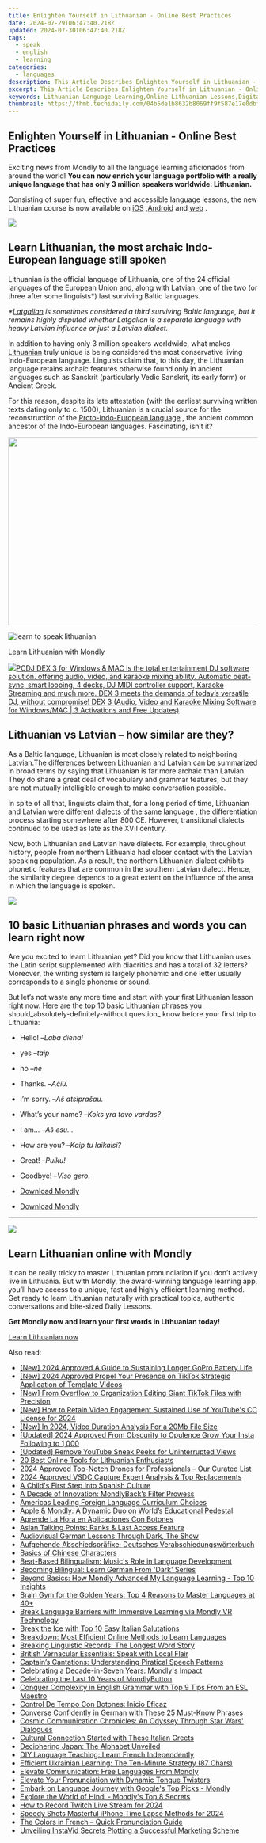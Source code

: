 ```yaml
---
title: Enlighten Yourself in Lithuanian - Online Best Practices
date: 2024-07-29T06:47:40.218Z
updated: 2024-07-30T06:47:40.218Z
tags:
  - speak
  - english
  - learning
categories:
  - languages
description: This Article Describes Enlighten Yourself in Lithuanian - Online Best Practices
excerpt: This Article Describes Enlighten Yourself in Lithuanian - Online Best Practices
keywords: Lithuanian Language Learning,Online Lithuanian Lessons,Digital Resources for Lithuanian,Best Practices in Language Learning Online,Lithuanian Courses Online,Online Lithuanian Education,Digital Language Immersion Programs in Lithuanian
thumbnail: https://thmb.techidaily.com/04b5de1b8632b8069ff9f587e17e0dbf1c9f260b061902685aa6f6d586835f1d.jpg
---
```


## Enlighten Yourself in Lithuanian - Online Best Practices

 Exciting news from Mondly to all the language learning aficionados from around the world!‌ **You can now enrich your language portfolio with a really unique language that has only 3 million speakers worldwide: Lithuanian.**

 Consisting of super fun, effective and accessible language lessons, the new Lithuanian course is now available on [iOS](https://app.adjust.io/5ixfg4k?campaign=blog-post-id-4553&fallback=https%3A%2F%2Fapp.mondly.com?avangate%5Fsrc=blog-post-id-4553?mother%5Flang=en%5Fus?target%5Flang=lt&redirect%5Fandroid=https%3A%2F%2Fplay.google.com%2Fstore%2Fapps%2Fdetails%3Fid%3Dcom.atistudios.mondly.languages&redirect%5Fios=https%3A%2F%2Fitunes.apple.com%2Fapp%2Fid987873536&redirect%5Fmacos=https%3A%2F%2Fapp.mondly.com?avangate%5Fsrc=blog-post-id-4553?mother%5Flang=en%5Fus?target%5Flang=lt) ,[Android](https://app.adjust.io/5ixfg4k?campaign=blog-post-id-4553&fallback=https%3A%2F%2Fapp.mondly.com?avangate%5Fsrc=blog-post-id-4553?mother%5Flang=en%5Fus?target%5Flang=lt&redirect%5Fandroid=https%3A%2F%2Fplay.google.com%2Fstore%2Fapps%2Fdetails%3Fid%3Dcom.atistudios.mondly.languages&redirect%5Fios=https%3A%2F%2Fitunes.apple.com%2Fapp%2Fid987873536&redirect%5Fmacos=https%3A%2F%2Fapp.mondly.com?avangate%5Fsrc=blog-post-id-4553?mother%5Flang=en%5Fus?target%5Flang=lt) and [web](https://app.adjust.io/5ixfg4k?campaign=blog-post-id-4553&fallback=https%3A%2F%2Fapp.mondly.com?avangate%5Fsrc=blog-post-id-4553?mother%5Flang=en%5Fus?target%5Flang=lt&redirect%5Fandroid=https%3A%2F%2Fplay.google.com%2Fstore%2Fapps%2Fdetails%3Fid%3Dcom.atistudios.mondly.languages&redirect%5Fios=https%3A%2F%2Fitunes.apple.com%2Fapp%2Fid987873536&redirect%5Fmacos=https%3A%2F%2Fapp.mondly.com?avangate%5Fsrc=blog-post-id-4553?mother%5Flang=en%5Fus?target%5Flang=lt) .

<!-- affiliate ads begin -->
<a href="https://shop.manycam.com/order/checkout.php?PRODS=17728032&QTY=1&AFFILIATE=108875&CART=1"><img src="https://secure.avangate.com/images/merchant/8230bea7d54bcdf99cdfe85cb07313d5/mcaffbanner920x120.png" border="0"></a>
<!-- affiliate ads end -->
## Learn Lithuanian, the most archaic Indo-European language still spoken

 Lithuanian is the official language of Lithuania, one of the 24 official languages of the European Union and, along with Latvian, one of the two (or three after some linguists\*) last surviving Baltic languages.

 _\*[Latgalian](https://en.wikipedia.org/wiki/Baltic%5Flanguages) is sometimes considered a third surviving Baltic language, but it remains highly disputed whether Latgalian is a separate language with heavy Latvian influence or just a Latvian dialect._

 In addition to having only 3 million speakers worldwide, what makes [Lithuanian](https://en.wikipedia.org/wiki/Lithuanian%5Flanguage) truly unique is being considered the most conservative living Indo-European language. Linguists claim that, to this day, the Lithuanian language retains archaic features otherwise found only in ancient languages such as Sanskrit (particularly Vedic Sanskrit, its early form) or Ancient Greek.

 For this reason, despite its late attestation (with the earliest surviving written texts dating only to c. 1500), Lithuanian is a crucial source for the reconstruction of the [Proto-Indo-European language](https://en.wikipedia.org/wiki/Proto-Indo-European%5Flanguage) , the ancient common ancestor of the Indo-European languages. Fascinating, isn’t it?

<!-- affiliate ads begin -->
<a href="https://twopages.pxf.io/c/5597632/2016067/18544" target="_top" id="2016067"><img src="//a.impactradius-go.com/display-ad/18544-2016067" border="0" alt="" width="1020" height="380"/></a><img height="0" width="0" src="https://imp.pxf.io/i/5597632/2016067/18544" style="position:absolute;visibility:hidden;" border="0" />
<!-- affiliate ads end -->
![learn to speak lithuanian](https://edge.mondly.com/blog/wp-content/uploads/2020/03/learn-to-speak-lithuanian-277x600.jpg "This Is The Best Way To Learn Lithuanian Online 2")

 Learn Lithuanian with Mondly

<!-- affiliate ads begin -->
<a href="https://shop.pcdj.com/order/checkout.php?PRODS=4698824&QTY=1&AFFILIATE=108875&CART=1"> <img src="https://secure.avangate.com/images/merchant/47f4b6321e9fd8e8f7326a6adc1a7c1e/products/dex3pro-screenshot-homepage.png" border="0">PCDJ DEX 3 for Windows & MAC is the total entertainment DJ software solution, offering audio, video, and karaoke mixing ability. Automatic beat-sync, smart looping, 4 decks, DJ MIDI controller support, Karaoke Streaming and much more. 
DEX 3 meets the demands of today’s versatile DJ, without compromise! 
DEX 3 (Audio, Video and Karaoke Mixing Software for Windows/MAC | 3 Activations and Free Updates)</a>
<!-- affiliate ads end -->
## Lithuanian vs Latvian – how similar are they?

 As a Baltic language, Lithuanian is most closely related to neighboring Latvian.[The differences](https://www.britannica.com/topic/Baltic-languages/Comparison-of-Lithuanian-and-Latvian) between Lithuanian and Latvian can be summarized in broad terms by saying that Lithuanian is far more archaic than Latvian. They do share a great deal of vocabulary and grammar features, but they are not mutually intelligible enough to make conversation possible.

 In spite of all that, linguists claim that, for a long period of time, Lithuanian and Latvian were [different dialects of the same language](https://books.google.ro/books?id=OOdjCAAAQBAJ&pg=PA14&lpg=PA14&dq=The+differentiation+between+Lithuanian+and+Latvian+started+after+800+CE&source=bl&ots=4FWjugRv4a&sig=ACfU3U0-u%5F2QAa-45Ep8croro1FGuc0DqQ&hl=en&sa=X&ved=2ahUKEwif%5FPLB193nAhWHyqYKHXF%5FC%5FUQ6AEwC3oECAYQAQ#v=onepage&q=The%20differentiation%20between%20Lithuanian%20and%20Latvian%20started%20after%20800%20CE&f=false) , the differentiation process starting somewhere after 800 CE. However, transitional dialects continued to be used as late as the XVII century.

 Now, both Lithuanian and Latvian have dialects. For example, throughout history, people from northern Lithuania had closer contact with the Latvian speaking population. As a result, the northern Lithuanian dialect exhibits phonetic features that are common in the southern Latvian dialect. Hence, the similarity degree depends to a great extent on the influence of the area in which the language is spoken.

<!-- affiliate ads begin -->
<a href="https://store.revouninstaller.com/order/checkout.php?PRODS=27889512&QTY=1&AFFILIATE=108875&CART=1"><img src="https://secure.avangate.com/images/merchant/4282ec8de8c9be897e7aff4aa231b1a4/728__90.jpg" border="0"></a>
<!-- affiliate ads end -->
## 10 basic Lithuanian phrases and words you can learn right now

 Are you excited to learn Lithuanian yet? Did you know that Lithuanian uses the Latin script supplemented with diacritics and has a total of 32 letters? Moreover, the writing system is largely phonemic and one letter usually corresponds to a single phoneme or sound.

 But let’s not waste any more time and start with your first Lithuanian lesson right now. Here are the top 10 basic Lithuanian phrases you should_absolutely-definitely-without question_ know before your first trip to Lithuania:

* Hello! –_Laba diena!_
* yes –_taip_
* no –_ne_
* Thanks. –_Ačiū._
* I’m sorry. –_Aš atsiprašau._
* What’s your name? –_Koks yra tavo vardas?_
* I am… –_Aš esu…_
* How are you? –_Kaip tu laikaisi?_
* Great! –_Puiku!_
* Goodbye! –_Viso gero._

* [Download Mondly](https://www.facebook.com/sharer/sharer.php?u=https%3A%2F%2Fwww.mondly.com%2Fblog%2Fbest-way-learn-lithuanian-online%2F&t=This+Is+the+Best+Way+to+Learn+Lithuanian+Online "Share on Facebook")
* [Download Mondly](https://shop.mondly.com/affiliate.php?ACCOUNT=ATISTUDI&AFFILIATE=108875&PATH=https://www.mondly.com?AFFILIATE=108875)

---

<!-- affiliate ads begin -->
<a href="https://store.bitdefender.com/affiliate.php?ACCOUNT=BITLATIN&AFFILIATE=108875&PATH=http%3A%2F%2Fwww.bitdefender.com%2Fbusiness%3FAFFILIATE%3D108875%26RESOURCE%3D30%2525%2BOff%2Ball%2BGravityZone%2BProducts"><img src="https://www.bitdefender.com/content/dam/bitdefender/business/campaign/1200X628.png" border="0"></a>
<!-- affiliate ads end -->
## Learn Lithuanian online with Mondly

 It can be really tricky to master Lithuanian pronunciation if you don’t actively live in Lithuania. But with Mondly, the award-winning language learning app, you’ll have access to a unique, fast and highly efficient learning method. Get ready to learn Lithuanian naturally with practical topics, authentic conversations and bite-sized Daily Lessons.

 **Get Mondly now and learn your first words in Lithuanian today!**

[Learn Lithuanian now](https://adjt.mondly.com/5ixfg4k?campaign=blog-post-id-4553&fallback=https%3A%2F%2Fapp.mondly.com%3Futm%5Fmedium%3Dblog%5Fblog-post-id-4553%26utm%5Fsource%3Dblog-post-id-4553&redirect%5Fmacos=https%3A%2F%2Fapp.mondly.com%3Futm%5Fmedium%3Dblog%5Fblog-post-id-4553%26utm%5Fsource%3Dblog-post-id-4553&redirect%5Fandroid=https%3A%2F%2Fplay.google.com%2Fstore%2Fapps%2Fdetails%3Fid%3Dcom.atistudios.mondly.languages%3Futm%5Fmedium%3Dblog%5Fblog-post-id-4553%26utm%5Fsource%3Dblog-post-id-4553&redirect%5Fios=https%3A%2F%2Fapps.apple.com%2Fapp%2Fapple-store%2Fid987873536%3Fpt%3D78954800%26ct%3Dblog-post-id-4553%26mt%3D8 "Learn Lithuanian now")

<ins class="adsbygoogle"
     style="display:block"
     data-ad-format="autorelaxed"
     data-ad-client="ca-pub-7571918770474297"
     data-ad-slot="1223367746"></ins>



<ins class="adsbygoogle"
     style="display:block"
     data-ad-client="ca-pub-7571918770474297"
     data-ad-slot="8358498916"
     data-ad-format="auto"
     data-full-width-responsive="true"></ins>

<span class="atpl-alsoreadstyle">Also read:</span>
<div><ul>
<li><a href="https://article-tips.techidaily.com/new-2024-approved-a-guide-to-sustaining-longer-gopro-battery-life/"><u>[New] 2024 Approved  A Guide to Sustaining Longer GoPro Battery Life</u></a></li>
<li><a href="https://tiktok-videos.techidaily.com/new-2024-approved-propel-your-presence-on-tiktok-strategic-application-of-template-videos/"><u>[New] 2024 Approved  Propel Your Presence on TikTok  Strategic Application of Template Videos</u></a></li>
<li><a href="https://some-techniques.techidaily.com/new-from-overflow-to-organization-editing-giant-tiktok-files-with-precision/"><u>[New] From Overflow to Organization  Editing Giant TikTok Files with Precision</u></a></li>
<li><a href="https://eaxpv-info.techidaily.com/new-how-to-retain-video-engagement-sustained-use-of-youtubes-cc-license-for-2024/"><u>[New] How to Retain Video Engagement  Sustained Use of YouTube's CC License for 2024</u></a></li>
<li><a href="https://fox-http.techidaily.com/new-in-2024-video-duration-analysis-for-a-20mb-file-size/"><u>[New] In 2024, Video Duration Analysis  For a 20Mb File Size</u></a></li>
<li><a href="https://instagram-videos.techidaily.com/updated-2024-approved-from-obscurity-to-opulence-grow-your-insta-following-to-1000/"><u>[Updated] 2024 Approved  From Obscurity to Opulence  Grow Your Insta Following to 1,000</u></a></li>
<li><a href="https://vp-tips.techidaily.com/updated-remove-youtube-sneak-peeks-for-uninterrupted-views/"><u>[Updated] Remove YouTube Sneak Peeks for Uninterrupted Views</u></a></li>
<li><a href="https://mondly-stories.techidaily.com/20-best-online-tools-for-lithuanian-enthusiasts/"><u>20 Best Online Tools for Lithuanian Enthusiasts</u></a></li>
<li><a href="https://some-tips.techidaily.com/2024-approved-top-notch-drones-for-professionals-our-curated-list/"><u>2024 Approved  Top-Notch Drones for Professionals – Our Curated List</u></a></li>
<li><a href="https://screen-video-capture.techidaily.com/2024-approved-vsdc-capture-expert-analysis-and-top-replacements/"><u>2024 Approved  VSDC Capture  Expert Analysis & Top Replacements</u></a></li>
<li><a href="https://mondly-stories.techidaily.com/a-childs-first-step-into-spanish-culture/"><u>A Child's First Step Into Spanish Culture</u></a></li>
<li><a href="https://mondly-stories.techidaily.com/a-decade-of-innovation-mondlybacks-filter-prowess/"><u>A Decade of Innovation: MondlyBack’s Filter Prowess</u></a></li>
<li><a href="https://mondly-stories.techidaily.com/americas-leading-foreign-language-curriculum-choices/"><u>Americas Leading Foreign Language Curriculum Choices</u></a></li>
<li><a href="https://mondly-stories.techidaily.com/apple-and-mondly-a-dynamic-duo-on-worlds-educational-pedestal/"><u>Apple & Mondly: A Dynamic Duo on World’s Educational Pedestal</u></a></li>
<li><a href="https://mondly-stories.techidaily.com/aprende-la-hora-en-aplicaciones-con-botones/"><u>Aprende La Hora en Aplicaciones Con Botones</u></a></li>
<li><a href="https://mondly-stories.techidaily.com/asian-talking-points-ranks-and-last-access-feature/"><u>Asian Talking Points: Ranks & Last Access Feature</u></a></li>
<li><a href="https://mondly-stories.techidaily.com/audiovisual-german-lessons-through-dark-the-show/"><u>Audiovisual German Lessons Through Dark, The Show</u></a></li>
<li><a href="https://mondly-stories.techidaily.com/aufgehende-abschiedsprafixe-deutsches-verabschiedungsworterbuch/"><u>Aufgehende Abschiedspräfixe: Deutsches Verabschiedungswörterbuch</u></a></li>
<li><a href="https://mondly-stories.techidaily.com/basics-of-chinese-characters/"><u>Basics of Chinese Characters</u></a></li>
<li><a href="https://mondly-stories.techidaily.com/beat-based-bilingualism-musics-role-in-language-development/"><u>Beat-Based Bilingualism: Music's Role in Language Development</u></a></li>
<li><a href="https://mondly-stories.techidaily.com/becoming-bilingual-learn-german-from-dark-series/"><u>Becoming Bilingual: Learn German From 'Dark' Series</u></a></li>
<li><a href="https://mondly-stories.techidaily.com/beyond-basics-how-mondly-advanced-my-language-learning-top-10-insights/"><u>Beyond Basics: How Mondly Advanced My Language Learning - Top 10 Insights</u></a></li>
<li><a href="https://mondly-stories.techidaily.com/brain-gym-for-the-golden-years-top-4-reasons-to-master-languages-at-40plus/"><u>Brain Gym for the Golden Years: Top 4 Reasons to Master Languages at 40+</u></a></li>
<li><a href="https://mondly-stories.techidaily.com/break-language-barriers-with-immersive-learning-via-mondly-vr-technology/"><u>Break Language Barriers with Immersive Learning via Mondly VR Technology</u></a></li>
<li><a href="https://mondly-stories.techidaily.com/break-the-ice-with-top-10-easy-italian-salutations/"><u>Break the Ice with Top 10 Easy Italian Salutations</u></a></li>
<li><a href="https://mondly-stories.techidaily.com/breakdown-most-efficient-online-methods-to-learn-languages/"><u>Breakdown: Most Efficient Online Methods to Learn Languages</u></a></li>
<li><a href="https://mondly-stories.techidaily.com/breaking-linguistic-records-the-longest-word-story/"><u>Breaking Linguistic Records: The Longest Word Story</u></a></li>
<li><a href="https://mondly-stories.techidaily.com/british-vernacular-essentials-speak-with-local-flair/"><u>British Vernacular Essentials: Speak with Local Flair</u></a></li>
<li><a href="https://mondly-stories.techidaily.com/captains-cantations-understanding-piratical-speech-patterns/"><u>Captain’s Cantations: Understanding Piratical Speech Patterns</u></a></li>
<li><a href="https://mondly-stories.techidaily.com/celebrating-a-decade-in-seven-years-mondlys-impact/"><u>Celebrating a Decade-in-Seven Years: Mondly's Impact</u></a></li>
<li><a href="https://mondly-stories.techidaily.com/celebrating-the-last-10-years-of-mondlybutton/"><u>Celebrating the Last 10 Years of MondlyButton</u></a></li>
<li><a href="https://mondly-stories.techidaily.com/conquer-complexity-in-english-grammar-with-top-9-tips-from-an-esl-maestro/"><u>Conquer Complexity in English Grammar with Top 9 Tips From an ESL Maestro</u></a></li>
<li><a href="https://mondly-stories.techidaily.com/control-de-tempo-con-botones-inicio-eficaz/"><u>Control De Tempo Con Botones: Inicio Eficaz</u></a></li>
<li><a href="https://mondly-stories.techidaily.com/converse-confidently-in-german-with-these-25-must-know-phrases/"><u>Converse Confidently in German with These 25 Must-Know Phrases</u></a></li>
<li><a href="https://mondly-stories.techidaily.com/cosmic-communication-chronicles-an-odyssey-through-star-wars-dialogues/"><u>Cosmic Communication Chronicles: An Odyssey Through Star Wars' Dialogues</u></a></li>
<li><a href="https://mondly-stories.techidaily.com/cultural-connection-started-with-these-italian-greets/"><u>Cultural Connection Started with These Italian Greets</u></a></li>
<li><a href="https://mondly-stories.techidaily.com/deciphering-japan-the-alphabet-unveiled/"><u>Deciphering Japan: The Alphabet Unveiled</u></a></li>
<li><a href="https://mondly-stories.techidaily.com/diy-language-teaching-learn-french-independently/"><u>DIY Language Teaching: Learn French Independently</u></a></li>
<li><a href="https://mondly-stories.techidaily.com/efficient-ukrainian-learning-the-ten-minute-strategy-87-chars/"><u>Efficient Ukrainian Learning: The Ten-Minute Strategy (87 Chars)</u></a></li>
<li><a href="https://mondly-stories.techidaily.com/elevate-communication-free-languages-from-mondly/"><u>Elevate Communication: Free Languages From Mondly</u></a></li>
<li><a href="https://mondly-stories.techidaily.com/elevate-your-pronunciation-with-dynamic-tongue-twisters/"><u>Elevate Your Pronunciation with Dynamic Tongue Twisters</u></a></li>
<li><a href="https://mondly-stories.techidaily.com/embark-on-language-journey-with-googles-top-picks-mondly/"><u>Embark on Language Journey with Google's Top Picks - Mondly</u></a></li>
<li><a href="https://mondly-stories.techidaily.com/1719578963934-explore-the-world-of-hindi-mondlys-top-8-secrets/"><u>Explore the World of Hindi - Mondly's Top 8 Secrets</u></a></li>
<li><a href="https://video-capture.techidaily.com/how-to-record-twitch-live-stream-for-2024/"><u>How to Record Twitch Live Stream for 2024</u></a></li>
<li><a href="https://extra-skills.techidaily.com/speedy-shots-masterful-iphone-time-lapse-methods-for-2024/"><u>Speedy Shots  Masterful iPhone Time Lapse Methods for 2024</u></a></li>
<li><a href="https://mondly-stories.techidaily.com/1719581195389-the-colors-in-french-quick-pronunciation-guide/"><u>The Colors in French – Quick Pronunciation Guide</u></a></li>
<li><a href="https://instagram-video-recordings.techidaily.com/unveiling-instavid-secrets-plotting-a-successful-marketing-scheme/"><u>Unveiling InstaVid Secrets  Plotting a Successful Marketing Scheme</u></a></li>
</ul></div>
